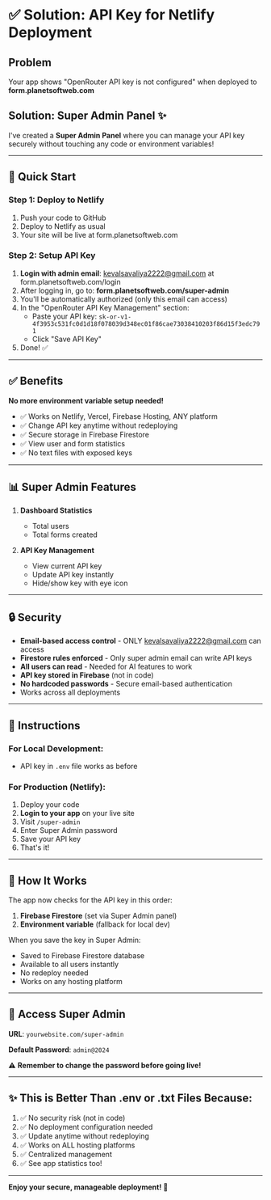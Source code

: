 # ✅ Solution: API Key for Netlify Deployment

## Problem
Your app shows "OpenRouter API key is not configured" when deployed to **form.planetsoftweb.com**

## Solution: Super Admin Panel ✨

I've created a **Super Admin Panel** where you can manage your API key securely without touching any code or environment variables!

---

## 🚀 Quick Start

### Step 1: Deploy to Netlify
1. Push your code to GitHub
2. Deploy to Netlify as usual
3. Your site will be live at form.planetsoftweb.com

### Step 2: Setup API Key
1. **Login with admin email**: kevalsavaliya2222@gmail.com at form.planetsoftweb.com/login
2. After logging in, go to: **form.planetsoftweb.com/super-admin**
3. You'll be automatically authorized (only this email can access)
4. In the "OpenRouter API Key Management" section:
   - Paste your API key: `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`
   - Click "Save API Key"
5. Done! ✅

---

## ✅ Benefits

**No more environment variable setup needed!**
- ✅ Works on Netlify, Vercel, Firebase Hosting, ANY platform
- ✅ Change API key anytime without redeploying
- ✅ Secure storage in Firebase Firestore
- ✅ View user and form statistics
- ✅ No text files with exposed keys

---

## 📊 Super Admin Features

1. **Dashboard Statistics**
   - Total users
   - Total forms created

2. **API Key Management**
   - View current API key
   - Update API key instantly
   - Hide/show key with eye icon

---

## 🔒 Security

- **Email-based access control** - ONLY kevalsavaliya2222@gmail.com can access
- **Firestore rules enforced** - Only super admin email can write API keys
- **All users can read** - Needed for AI features to work
- **API key stored in Firebase** (not in code)
- **No hardcoded passwords** - Secure email-based authentication
- Works across all deployments

---

## 📝 Instructions

### For Local Development:
- API key in `.env` file works as before

### For Production (Netlify):
1. Deploy your code
2. **Login to your app** on your live site
3. Visit `/super-admin`
4. Enter Super Admin password
5. Save your API key
6. That's it!

---

## 🎯 How It Works

The app now checks for the API key in this order:
1. **Firebase Firestore** (set via Super Admin panel)
2. **Environment variable** (fallback for local dev)

When you save the key in Super Admin:
- Saved to Firebase Firestore database
- Available to all users instantly
- No redeploy needed
- Works on any hosting platform

---

## 🔗 Access Super Admin

**URL**: `yourwebsite.com/super-admin`

**Default Password**: `admin@2024`

⚠️ **Remember to change the password before going live!**

---

## ✨ This is Better Than .env or .txt Files Because:

1. ✅ No security risk (not in code)
2. ✅ No deployment configuration needed
3. ✅ Update anytime without redeploying
4. ✅ Works on ALL hosting platforms
5. ✅ Centralized management
6. ✅ See app statistics too!

---

**Enjoy your secure, manageable deployment! 🎉**
